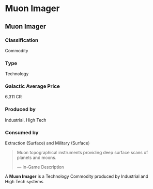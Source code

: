 # Muon Imager
## Muon Imager

		

### Classification

Commodity

### Type

Technology

### Galactic Average Price

6,311 CR

### Produced by

Industrial, High Tech

### Consumed by

Extraction (Surface) and Military (Surface)

> 
> 
> Muon topographical instruments providing deep surface scans of planets and moons.
> 
> 
> — In-Game Description
> 

A **Muon Imager** is a Technology Commodity produced by Industrial and High Tech systems.